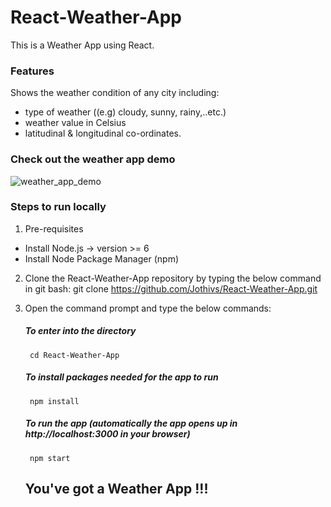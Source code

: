 # React-Weather-App
         
                                                
This is a Weather App using React.

### Features

Shows the weather condition of any city including:
* type of weather ((e.g) cloudy, sunny, rainy,..etc.)
* weather value in Celsius
* latitudinal & longitudinal co-ordinates. 

### Check out the weather app demo


![weather_app_demo](https://user-images.githubusercontent.com/33062740/42514763-811a7a4c-849d-11e8-9b23-d52618838a75.gif)

### Steps to run locally
1. Pre-requisites
* Install Node.js -> version >= 6
* Install Node Package Manager (npm) 

2. Clone the React-Weather-App repository by typing the below command in git bash:
         git clone https://github.com/Jothivs/React-Weather-App.git
         
3. Open the command prompt and type the below commands:
     ##### To enter into the directory
        cd React-Weather-App
     ##### To install packages needed for the app to run 
        npm install
     ##### To run the app (automatically the app opens up in http://localhost:3000 in your browser)
        npm start
         
      ## You've got a Weather App !!! 
